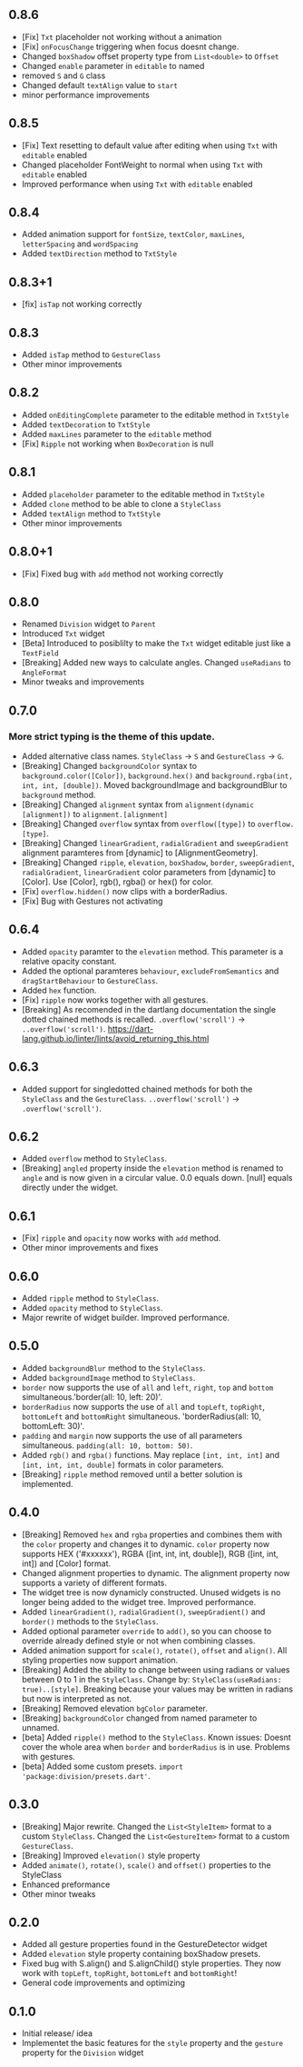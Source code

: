 ## 0.8.6
* [Fix] `Txt` placeholder not working without a animation
* [Fix] `onFocusChange` triggering when focus doesnt change.
* Changed `boxShadow` offset property type from `List<double>` to `Offset`
* Changed `enable` parameter in `editable` to named
* removed `S` and `G` class
* Changed default `textAlign` value to `start`
* minor performance improvements

## 0.8.5
* [Fix] Text resetting to default value after editing when using `Txt` with `editable` enabled
* Changed placeholder FontWeight to normal when using `Txt` with `editable` enabled
* Improved performance when using `Txt` with `editable` enabled

## 0.8.4
* Added animation support for `fontSize`, `textColor`, `maxLines`, `letterSpacing` and `wordSpacing`
* Added `textDirection` method to `TxtStyle`

## 0.8.3+1
* [fix] `isTap` not working correctly

## 0.8.3
* Added `isTap` method to `GestureClass`
* Other minor improvements

## 0.8.2
* Added `onEditingComplete` parameter to the editable method in `TxtStyle`
* Added `textDecoration` to `TxtStyle`
* Added `maxLines` parameter to the `editable` method 
* [Fix] `Ripple` not working when `BoxDecoration` is null

## 0.8.1
* Added `placeholder` parameter to the editable method in `TxtStyle`
* Added `clone` method to be able to clone a `StyleClass`
* Added `textAlign` method to `TxtStyle`
* Other minor improvements

## 0.8.0+1
* [Fix] Fixed bug with `add` method not working correctly

## 0.8.0
* Renamed `Division` widget to `Parent`
* Introduced `Txt` widget
* [Beta] Introduced to posiblilty to make the `Txt` widget editable just like a `TextField`
* [Breaking] Added new ways to calculate angles. Changed `useRadians` to `AngleFormat`
* Minor tweaks and improvements

## 0.7.0
### More strict typing is the theme of this update.
* Added alternative class names. `StyleClass` -> `S` and `GestureClass` -> `G`.
* [Breaking] Changed `backgroundColor` syntax to `background.color([Color])`, `background.hex()` and `background.rgba(int, int, int, [double])`. Moved backgroundImage and backgroundBlur to `background` method.
* [Breaking] Changed `alignment` syntax from `alignment(dynamic [alignment])` to `alignment.[alignment]`
* [Breaking] Changed `overflow` syntax from `overflow([type])` to `overflow.[type]`.
* [Breaking] Changed `linearGradient`, `radialGradient` and `sweepGradient` alignment paramteres from [dynamic] to [AlignmentGeometry].
* [Breaking] Changed `ripple`, `elevation`, `boxShadow`, `border`, `sweepGradient`, `radialGradient`, `linearGradient` color parameters from [dynamic] to [Color]. Use [Color], rgb(), rgba() or hex() for color.
* [Fix] `overflow.hidden()` now clips with a borderRadius.
* [Fix] Bug with Gestures not activating

## 0.6.4
* Added `opacity` paramter to the `elevation` method. This parameter is a relative opacity constant.
* Added the optional paramteres `behaviour`, `excludeFromSemantics` and `dragStartBehaviour` to `GestureClass`.
* Added `hex` function.
* [Fix] `ripple` now works together with all gestures.
* [Breaking] As recomended in the dartlang documentation the single dotted chained methods is recalled.
    `.overflow('scroll')` -> `..overflow('scroll')`.
https://dart-lang.github.io/linter/lints/avoid_returning_this.html

## 0.6.3
* Added support for singledotted chained methods for both the `StyleClass` and the `GestureClass`. `..overflow('scroll')` -> `.overflow('scroll')`.

## 0.6.2
* Added `overflow` method to `StyleClass`.
* [Breaking] `angled` property inside the `elevation` method is renamed to `angle` and is now given in a circular value. 0.0 equals down. [null] equals directly under the widget.

## 0.6.1
* [Fix] `ripple` and `opacity` now works with `add` method.
* Other minor improvements and fixes

## 0.6.0
* Added `ripple` method to `StyleClass`.
* Added `opacity` method to `StyleClass`.
* Major rewrite of widget builder. Improved performance.

## 0.5.0
* Added `backgroundBlur` method to the `StyleClass`.
* Added `backgroundImage` method to `StyleClass`.
* `border` now supports the use of `all` and `left`, `right`, `top` and `bottom` simultaneous.'border(all: 10, left: 20)'.
* `borderRadius` now supports the use of `all` and `topLeft`, `topRight`, `bottomLeft` and `bottomRight` simultaneous. 'borderRadius(all: 10, bottomLeft: 30)'.
* `padding` and `margin` now supports the use of all parameters simultaneous. `padding(all: 10, bottom: 50)`.
* Added `rgb()` and `rgba()` functions. May replace `[int, int, int]` and `[int, int, int, double]` formats in color parameters.
* [Breaking] `ripple` method removed until a better solution is implemented. 

## 0.4.0
* [Breaking] Removed `hex` and `rgba` properties and combines them with the `color` property and changes it to dynamic. `color` property now supports HEX ('#xxxxxx'), RGBA ([int, int, int, double]), RGB ([int, int, int]) and [Color] format.
* Changed alignment properties to dynamic. The alignment property now supports a variety of different formats.
* The widget tree is now dynamicly constructed. Unused widgets is no longer being added to the widget tree. Improved performance.
* Added `linearGradient()`, `radialGradient()`, `sweepGradient()` and `border()` methods to the `StyleClass`.
* Added optional parameter `override` to `add()`, so you can choose to override already defined style or not when combining classes.
* Added animation support for `scale()`, `rotate()`, `offset` and `align()`. All styling properties now support animation.
* [Breaking] Added the ability to change between using radians or values between 0 to 1 in the `StyleClass`. Change by: `StyleClass(useRadians: true)..[style]`. Breaking because your values may be written in radians but now is interpreted as not.
* [Breaking] Removed elevation `bgColor` parameter.
* [Breaking] `backgroundColor` changed from named parameter to unnamed.
* [beta] Added `ripple()` method to the `StyleClass`. Known issues: Doesnt cover the whole area when `border` and `borderRadius` is in use. Problems with gestures.
* [beta] Added some custom presets. `import 'package:division/presets.dart'`.

## 0.3.0
* [Breaking] Major rewrite. Changed the `List<StyleItem>` format to a custom `StyleClass`. Changed the `List<GestureItem>` format to a custom `GestureClass`.
* [Breaking] Improved `elevation()` style property
* Added `animate()`, `rotate()`, `scale()` and `offset()` properties to the StyleClass
* Enhanced preformance
* Other minor tweaks

## 0.2.0
* Added all gesture properties found in the GestureDetector widget
* Added `elevation` style property containing boxShadow presets.
* Fixed bug with S.align() and S.alignChild() style properties. They now work with `topLeft`, `topRight`, `bottomLeft` and `bottomRight`!
* General code improvements and optimizing

## 0.1.0
* Initial release/ idea
* Implementet the basic features for the `style` property and the `gesture` property for the `Division` widget